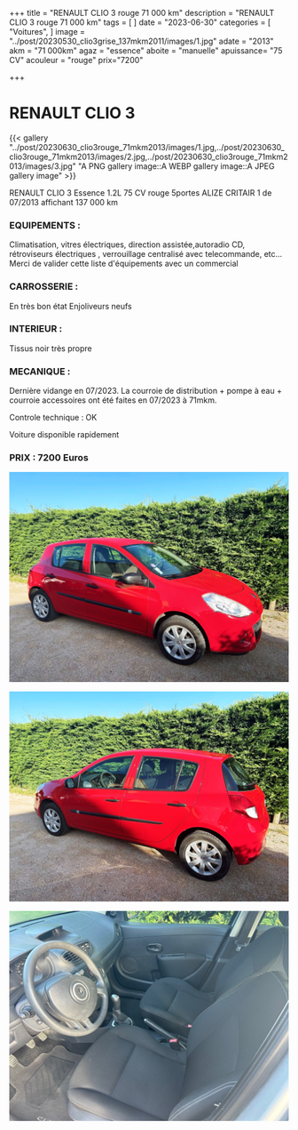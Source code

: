 +++
title = "RENAULT CLIO 3 rouge 71 000 km"
description = "RENAULT CLIO 3 rouge 71 000 km"
tags = [
]
date = "2023-06-30"
categories = [
    "Voitures",
]
image = "../post/20230530_clio3grise_137mkm2011/images/1.jpg"
adate = "2013"
akm = "71 000km"
agaz = "essence"
aboite = "manuelle"
apuissance= "75 CV"
acouleur = "rouge"
prix="7200"

+++

# RENAULT CLIO 3

{{< gallery "../post/20230630_clio3rouge_71mkm2013/images/1.jpg,../post/20230630_clio3rouge_71mkm2013/images/2.jpg,../post/20230630_clio3rouge_71mkm2013/images/3.jpg" "A PNG gallery image::A WEBP gallery image::A JPEG gallery image" >}}


RENAULT CLIO 3 Essence 1.2L 75 CV rouge 5portes ALIZE CRITAIR 1 de 07/2013 affichant 137 000 km

### EQUIPEMENTS :
Climatisation, vitres électriques, direction assistée,autoradio CD, rétroviseurs électriques , verrouillage centralisé avec telecommande, etc...
Merci de valider cette liste d'équipements avec un commercial

### CARROSSERIE :
En très bon état 
Enjoliveurs neufs

### INTERIEUR :
Tissus noir très propre

### MECANIQUE :
Dernière vidange en 07/2023.
La courroie de distribution + pompe à eau + courroie accessoires ont été faites en 07/2023 à 71mkm.

Controle technique : OK

Voiture disponible rapidement


### PRIX : 7200 Euros


<!-- more -->


![](images/1.jpg)

![](images/2.jpg)

![](images/3.jpg)

